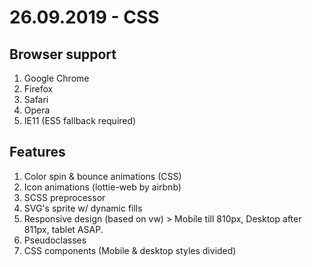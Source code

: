 # 26.09.2019 - CSS

## Browser support
1. Google Chrome
2. Firefox
3. Safari
4. Opera
5. IE11 (ES5 fallback required)


## Features
1. Color spin & bounce animations (CSS)
2. Icon animations (lottie-web by airbnb)
3. SCSS preprocessor
4. SVG's sprite w/ dynamic fills 
5. Responsive design (based on vw) > Mobile till 810px, Desktop after 811px, tablet ASAP.
6. Pseudoclasses
7. CSS components (Mobile & desktop styles divided)
